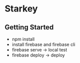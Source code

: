 # Starkey

## Getting Started
 - npm install
 - install firebase and firebase cli
 - firebase serve -> local test
 - firebase deploy -> deploy
